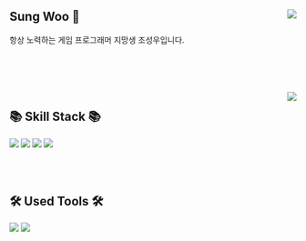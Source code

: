 <div align="left">

<img align="right" src="http://mazassumnida.wtf/api/v2/generate_badge?boj=sungwoo123"/>


## Sung Woo 👋
<p>
항상 노력하는 게임 프로그래머 지망생 조성우입니다.
</p>

</div>

<div align="left">

<br>
<br>
<br>
<br>

<img align="right" src="https://github-readme-stats.vercel.app/api/top-langs/?username=Chosungwoo123&layout=compact"/>

## 📚 Skill Stack 📚

<p>
<img src="https://img.shields.io/badge/C-A8B9CC?style=flat-square&logo=C&logoColor=white"/>                   
<img src="https://img.shields.io/badge/C++-00599C?style=flat-square&logo=C++&logoColor=white"/>
<img src="https://img.shields.io/badge/Unity-000000?style=flat-square&logo=Unity&logoColor=white"/>
<img src="https://img.shields.io/badge/Unreal%20Engine-0E1128?style=flat-square&logo=unrealengine&logoColor=white"/>
</p>

<br>
<br>
  
## 🛠 Used Tools 🛠

<img src="https://img.shields.io/badge/Rider-000000?style=flat-square&logo=rider&logoColor=white"/>
<img src="https://img.shields.io/badge/Github-181717?style=flat-square&logo=github&logoColor=white"/>

</div>
